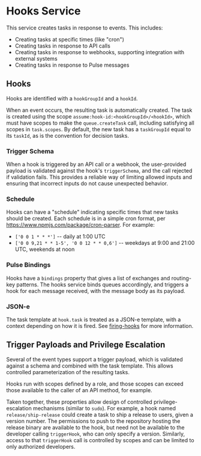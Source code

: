 # Hooks Service

This service creates tasks in response to events.
This includes:

 * Creating tasks at specific times (like "cron")
 * Creating tasks in response to API calls
 * Creating tasks in response to webhooks, supporting integration with external systems
 * Creating tasks in response to Pulse messages

## Hooks

Hooks are identified with a `hookGroupId` and a `hookId`.

When an event occurs, the resulting task is automatically created.
The task is created using the scope `assume:hook-id:<hookGroupId>/<hookId>`, which must have scopes to make the `queue.createTask` call, including satisfying all scopes in `task.scopes`.
By default, the new task has a `taskGroupId` equal to its `taskId`, as is the convention for decision tasks.

### Trigger Schema

When a hook is triggered by an API call or a webhook, the user-provided payload is validated against the hook's `triggerSchema`, and the call rejected if validation fails.
This provides a reliable way of limiting allowed inputs and ensuring that incorrect inputs do not cause unexpected behavior.

### Schedule

Hooks can have a "schedule" indicating specific times that new tasks should be created.
Each schedule is in a simple cron format, per https://www.npmjs.com/package/cron-parser.
For example:
 * `['0 0 1 * * *']` -- daily at 1:00 UTC
 * `['0 0 9,21 * * 1-5', '0 0 12 * * 0,6']` -- weekdays at 9:00 and 21:00 UTC, weekends at noon

### Pulse Bindings

Hooks have a `bindings` property that gives a list of exchanges and routing-key patterns.
The hooks service binds queues accordingly, and triggers a hook for each message received, with the message body as its payload.

### JSON-e

The task template at `hook.task` is treated as a JSON-e template, with a context depending on how it is fired.
See [firing-hooks](/docs/reference/core/hooks/firing-hooks) for more information.

## Trigger Payloads and Privilege Escalation

Several of the event types support a trigger payload, which is validated against a schema and combined with the task template.
This allows controlled parameterization of the resulting tasks.

Hooks run with scopes defined by a role, and those scopes can exceed those available to the caller of an API method, for example.

Taken together, these properties allow design of controlled privilege-escalation mechanisms (similar to `sudo`).
For example, a hook named `release/ship-release` could create a task to ship a release to users, given a version number.
The permissions to push to the repository hosting the release binary are available to the hook, but need not be available to the developer calling `triggerHook`, who can only specify a version.
Similarly, access to that `triggerHook` call is controlled by scopes and can be limited to only authorized developers.
